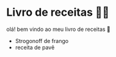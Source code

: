 # Livro de receitas :man_cook:

olá! bem vindo ao meu livro de receitas :wave:

- Strogonoff de frango
- receita de pavê

